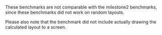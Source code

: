 These benchmarks are not comparable with the milestone2 benchmarks, since these benchmarks did not work on random layouts. 

Please also note that the benchmark did not include actually drawing the calculated layout to a screen.
